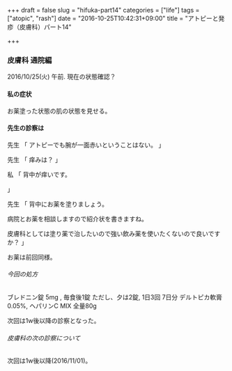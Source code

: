 +++
draft = false
slug = "hifuka-part14"
categories = ["life"]
tags = ["atopic", "rash"]
date = "2016-10-25T10:42:31+09:00"
title = "アトピーと発疹（皮膚科）パート14"

+++

### 皮膚科 通院編

2016/10/25(火) 午前.
現在の状態確認？

<!--more-->

#### 私の症状

お薬塗った状態の肌の状態を見せる。

#### 先生の診察は
先生
「
アトピーでも腕が一面赤いということはない。
」

先生
「
痒みは？
」

私
「
背中が痒いです。

」

先生
「
背中にお薬を塗りましょう。

病院とお薬を相談しますので紹介状を書きますね。

皮膚科としては塗り薬で治したいので強い飲み薬を使いたくないので良いですか？
」

お薬は前回同様。

###### 今回の処方

ブレドニン錠 5mg , 毎食後1錠 ただし、夕は2錠, 1日3回 7日分
デルトピカ軟膏 0.05%, ヘパリンC MIX 全量80g

次回は1w後以降の診察となった。

###### 皮膚科の次の診察について

次回は1w後以降(2016/11/01)。
